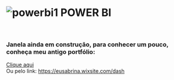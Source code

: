 # ![powerbi1](https://github.com/eusabrina/POWER-BI/assets/67608949/aa7176cf-cf8b-43c8-a581-f4e50faca10a) POWER BI



<br>

### Janela ainda em construção, para conhecer um pouco, conheça meu antigo portfólio:
[Clique aqui](https://eusabrina.wixsite.com/dash) <br>
Ou pelo link: https://eusabrina.wixsite.com/dash

